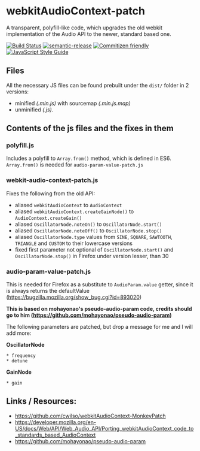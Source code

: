 # webkitAudioContext-patch

A transparent, polyfill-like code, which upgrades the old webkit implementation of the Audio API to the newer, standard based one.

[![Build Status](https://travis-ci.org/meszaros-lajos-gyorgy/webkitAudioContext-patch.svg?branch=master)](https://travis-ci.org/meszaros-lajos-gyorgy/webkitAudioContext-patch)
[![semantic-release](https://img.shields.io/badge/%20%20%F0%9F%93%A6%F0%9F%9A%80-semantic--release-e10079.svg)](https://github.com/semantic-release/semantic-release)
[![Commitizen friendly](https://img.shields.io/badge/commitizen-friendly-brightgreen.svg)](http://commitizen.github.io/cz-cli/)
[![JavaScript Style Guide](https://img.shields.io/badge/code_style-standard-brightgreen.svg)](https://standardjs.com)

## Files

All the necessary JS files can be found prebuilt under the `dist/` folder in 2 versions:

 * minified _(.min.js)_ with sourcemap _(.min.js.map)_
 * unminified _(.js)_.

## Contents of the js files and the fixes in them

### polyfill.js

Includes a polyfill to `Array.from()` method, which is defined in ES6. `Array.from()` is needed for `audio-param-value-patch.js`

### webkit-audio-context-patch.js

Fixes the following from the old API:

* aliased `webkitAudioContext` to `AudioContext`
* aliased `webkitAudioContext.createGainNode()` to `AudioContext.createGain()`
* aliased `OscillatorNode.noteOn()` to `OscillatorNode.start()`
* aliased `OscillatorNode.noteOff()` to `OscillatorNode.stop()`
* aliased `OscillatorNode.type` values from `SINE`, `SQUARE`, `SAWTOOTH`, `TRIANGLE` and `CUSTOM` to their lowercase versions
* fixed first parameter not optional of `OscillatorNode.start()` and `OscillatorNode.stop()` in Firefox under version lesser, than 30

### audio-param-value-patch.js

This is needed for Firefox as a substitute to `AudioParam.value` getter, since it is always returns the defaultValue (https://bugzilla.mozilla.org/show_bug.cgi?id=893020)

**This is based on mohayonao's pseudo-audio-param code, credits should go to him (https://github.com/mohayonao/pseudo-audio-param)**

The following parameters are patched, but drop a message for me and I will add more:

**OscillatorNode**

	* frequency
	* detune

**GainNode**
	
	* gain

## Links / Resources:

* https://github.com/cwilso/webkitAudioContext-MonkeyPatch
* https://developer.mozilla.org/en-US/docs/Web/API/Web_Audio_API/Porting_webkitAudioContext_code_to_standards_based_AudioContext
* https://github.com/mohayonao/pseudo-audio-param
